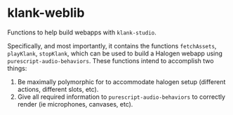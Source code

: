 # klank-weblib

Functions to help build webapps with `klank-studio`.

Specifically, and most importantly, it contains the functions `fetchAssets`, `playKlank`, `stopKlank`, which can be used to build a Halogen webapp using `purescript-audio-behaviors`. These functions intend to accomplish two things:

1. Be maximally polymorphic for to accommodate halogen setup (different actions, different slots, etc).
1. Give all required information to `purescript-audio-behaviors` to correctly render (ie microphones, canvases, etc).
